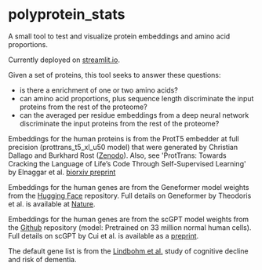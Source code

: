 # polyprotein_stats
A small tool to test and visualize protein embeddings and amino acid proportions.

Currently deployed on [streamlit.io](https://share.streamlit.io/leonfrench/polyprotein_stats/main/protein_embeddings_app.py).

Given a set of proteins, this tool seeks to answer these questions:

* is there a enrichment of one or two amino acids? 
* can amino acid proportions, plus sequence length discriminate the input proteins from the rest of the proteome?
* can the averaged per residue embeddings from a deep neural network discriminate the input proteins from the rest of the proteome?

Embeddings for the human proteins is from the ProtT5 embedder at full precision (prottrans_t5_xl_u50 model) that were 
generated by Christian Dallago and Burkhard Rost ([Zenodo](https://zenodo.org/record/5047020#.YgQ_fe7MI-R)). Also, see 'ProtTrans: Towards Cracking the Language of Life’s Code Through Self-Supervised Learning' by Elnaggar et al. [biorxiv preprint](https://www.biorxiv.org/content/10.1101/2020.07.12.199554v3)

Embeddings for the human genes are from the Geneformer model weights from the [Hugging Face](https://huggingface.co/ctheodoris/Geneformer) repository. Full details on Geneformer by Theodoris et al. is available at [Nature](https://www.nature.com/articles/s41586-023-06139-9). 

Embeddings for the human genes are from the scGPT model weights from the [Github](https://github.com/bowang-lab/scGPT) repository (model: Pretrained on 33 million normal human cells). Full details on scGPT by Cui et al. is available as a [preprint](https://www.biorxiv.org/content/10.1101/2023.04.30.538439v2). 

The default gene list is from the [Lindbohm et al.](https://alz-journals.onlinelibrary.wiley.com/doi/10.1002/alz.12419) study of cognitive decline and risk of dementia.